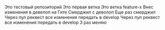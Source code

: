 Это тестовый репозиторий
Это первая ветка
Это ветка feature-x
Внес изменения в девелоп на Гите
Смерджил с деволоп
Еще раз смерджил
Через пул реквест все изменения передать в develop
Через пул реквест все изменения передать в develop
3 раз меняю
